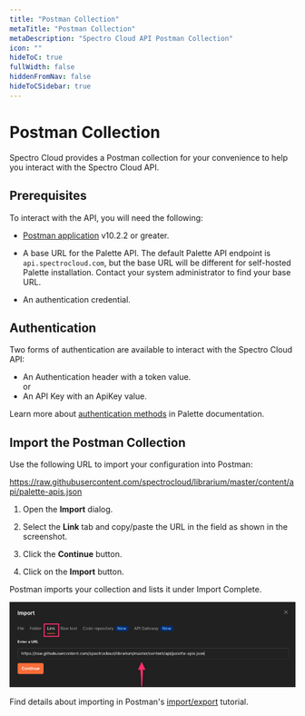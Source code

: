 ```yaml
---
title: "Postman Collection"
metaTitle: "Postman Collection"
metaDescription: "Spectro Cloud API Postman Collection"
icon: ""
hideToC: true
fullWidth: false
hiddenFromNav: false
hideToCSidebar: true
---
```



<Intro>

# Postman Collection

</Intro>

Spectro Cloud provides a Postman collection for your convenience to help you interact with the Spectro Cloud API.

## Prerequisites

To interact with the API, you will need the following:

* [Postman application](https://www.postman.com/downloads/) v10.2.2 or greater.


* A base URL for the Palette API. The default Palette API endpoint is `api.spectrocloud.com`, but the base URL will be different for self-hosted Palette installation. Contact your system administrator to find your base URL.


* An authentication credential. 


## Authentication

Two forms of authentication are available to interact with the Spectro Cloud API:

* An Authentication header with a token value.  
or
* An API Key with an ApiKey value.

Learn more about [authentication methods](https://docs.spectrocloud.com/user-management/user-authentication) in Palette documentation.

## Import the Postman Collection

Use the following URL to import your configuration into Postman:

https://raw.githubusercontent.com/spectrocloud/librarium/master/content/api/palette-apis.json
<br />

1. Open the **Import** dialog. 

2. Select the **Link** tab and copy/paste the URL in the field as shown in the screenshot. 

3. Click the **Continue** button.

4. Click on the **Import** button. 

  
Postman imports your collection and lists it under Import Complete.
<br />

![Copy/paste the URL in the **Import** dialog as a link.](URL-as-a-link.png)   


Find details about importing in Postman's [import/export](https://learning.postman.com/docs/getting-started/importing-and-exporting-data/) tutorial.
